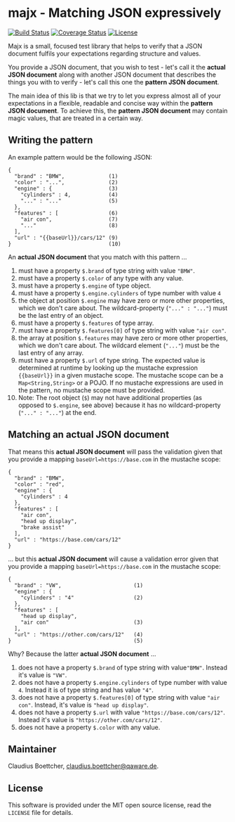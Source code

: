 # majx - Matching JSON expressively
[![Build Status](https://travis-ci.org/qaware/majx.svg?branch=master)](https://travis-ci.org/qaware/majx) [![Coverage Status](https://coveralls.io/repos/github/qaware/majx/badge.svg?branch=master)](https://coveralls.io/github/qaware/majx?branch=master) [![License](http://img.shields.io/badge/license-MIT-green.svg?style=flat)]()

Majx is a small, focused test library that helps to verify that a JSON document fulfils your expectations regarding 
structure and values. 

You provide a JSON document, that you wish to test - let's call it the **actual JSON document**
along with another JSON document that describes the things you with to verify - let's call this one the **pattern JSON document**.

The main idea of this lib is that we try to let you express almost all of your expectations in a flexible, readable 
and concise way within the **pattern JSON document**. To achieve this, the **pattern JSON document** may contain magic 
values, that are treated in a certain way. 

## Writing the pattern

An example pattern would be the following JSON:

```
{
  "brand" : "BMW",              (1)
  "color" : "...",              (2)
  "engine" : {                  (3)
    "cylinders" : 4,            (4)
    "..." : "..."               (5)
  },
  "features" : [                (6) 
    "air con",                  (7)
    "..."                       (8)
  ],
  "url" : "{{baseUrl}}/cars/12" (9)
}                               (10)
```

An **actual JSON document** that you match with this pattern ...

1. must have a property ``$.brand`` of type string with value ``"BMW"``.
2. must have a property ``$.color`` of any type with any value.
3. must have a property ``$.engine`` of type object.
4. must have a property ``$.engine.cylinders`` of type number with value ``4``
5. the object at position ``$.engine`` may have zero or more other properties, which we don't care about. The wildcard-property (``"..." : "..."``) must be the last entry of an object.
6. must have a property ``$.features`` of type array.
7. must have a property ``$.features[0]`` of type string with value ``"air con"``.
8. the array at position ``$.features`` may have zero or more other properties, which we don't care about. The wildcard element (``"..."``) must be the last entry of any array.
9. must have a property ``$.url`` of type string. The expected value is
determined at runtime by looking up the mustache expression ``{{baseUrl}}`` in a given mustache scope. The
 mustache scope can be a ``Map<String,String>`` or a POJO. If no mustache expressions are used in the pattern, 
 no mustache scope must be provided.
10. Note: The root object (``$``) may not have additional properties (as opposed to ``$.engine``, see above) 
because it has no wildcard-property (``"..." : "..."``) at the end.

## Matching an actual JSON document

That means this **actual JSON document** will pass the validation given 
that you provide a mapping ``baseUrl=https://base.com`` in the mustache scope:

```
{
  "brand" : "BMW",    
  "color" : "red",    
  "engine" : {        
    "cylinders" : 4
  },
  "features" : [       
    "air con",        
    "head up display",
    "brake assist"             
  ],
  "url" : "https://base.com/cars/12"
}                     
```

... but this **actual JSON document** will cause a validation error given
 that you provide a mapping ``baseUrl=https://base.com`` in the mustache scope:

```
{
  "brand" : "VW",                       (1)
  "engine" : {        
    "cylinders" : "4"                   (2)  
  },
  "features" : [
    "head up display",
    "air con"                           (3)
  ],
  "url" : "https://other.com/cars/12"   (4)
}                                       (5)
```

Why? Because the latter **actual JSON document** ...

1. does not have a property ``$.brand`` of type string with value``"BMW"``. Instead it's value is ``"VW"``.
2. does not have a property ``$.engine.cylinders`` of type number with value ``4``. Instead it is of type 
string and has value ``"4"``.
3. does not have a property ``$.features[0]`` of type string with value ``"air con"``. 
Instead, it's value is ``"head up display"``.
4. does not have a property ``$.url`` with value ``"https://base.com/cars/12"``. Instead it's value 
is ``"https://other.com/cars/12"``.
5. does not have a property ``$.color`` with any value. 
 
## Maintainer

Claudius Boettcher, <claudius.boettcher@qaware.de>.

## License

This software is provided under the MIT open source license, read the `LICENSE` file for details.
